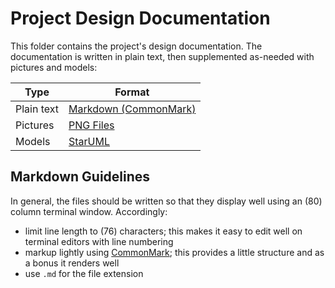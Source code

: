 # Project Design Documentation

This folder contains the project's design documentation. The documentation
is written in plain text, then supplemented as-needed with pictures and
models:

Type        | Format
----------- | ---------------------------
Plain text  | [Markdown (CommonMark)][1]
Pictures    | [PNG Files][2]
Models      | [StarUML][3]

## Markdown Guidelines

In general, the files should be written so that they display well using an
(80) column terminal window. Accordingly:

- limit line length to (76) characters; this makes it easy to edit well on
  terminal editors with line numbering
- markup lightly using [CommonMark][1]; this provides a little structure and
  as a bonus it renders well
- use `.md` for the file extension


[1]: https://spec.commonmark.org
[2]: https://en.wikipedia.org/wiki/Portable_Network_Graphics
[3]: http://staruml.io
